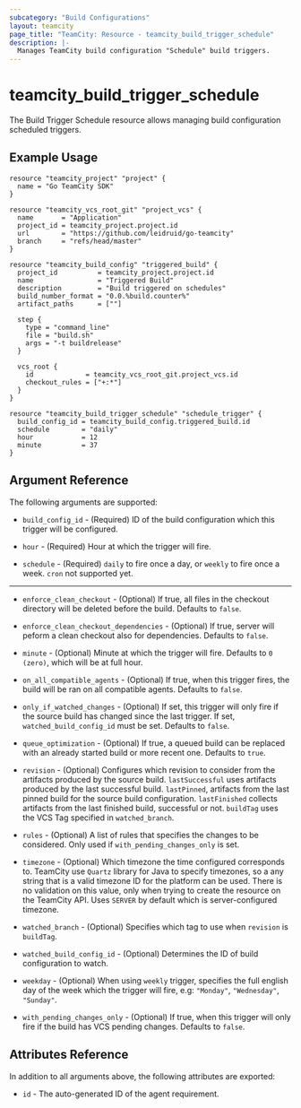 ```yaml
---
subcategory: "Build Configurations"
layout: teamcity
page_title: "TeamCity: Resource - teamcity_build_trigger_schedule"
description: |-
  Manages TeamCity build configuration "Schedule" build triggers.
---
```


# teamcity_build_trigger_schedule

The Build Trigger Schedule resource allows managing build configuration scheduled triggers.

## Example Usage

```hcl
resource "teamcity_project" "project" {
  name = "Go TeamCity SDK"
}

resource "teamcity_vcs_root_git" "project_vcs" {
  name       = "Application"
  project_id = teamcity_project.project.id
  url        = "https://github.com/leidruid/go-teamcity"
  branch     = "refs/head/master"
}

resource "teamcity_build_config" "triggered_build" {
  project_id          = teamcity_project.project.id
  name                = "Triggered Build"
  description         = "Build triggered on schedules"
  build_number_format = "0.0.%build.counter%"
  artifact_paths      = [""]

  step {
    type = "command_line"
    file = "build.sh"
    args = "-t buildrelease"
  }

  vcs_root {
    id             = teamcity_vcs_root_git.project_vcs.id
    checkout_rules = ["+:*"]
  }
}

resource "teamcity_build_trigger_schedule" "schedule_trigger" {
  build_config_id = teamcity_build_config.triggered_build.id
  schedule        = "daily"
  hour            = 12
  minute          = 37
}
```

## Argument Reference

The following arguments are supported:

* `build_config_id` - (Required) ID of the build configuration which this trigger will be configured.

* `hour` - (Required) Hour at which the trigger will fire.

* `schedule` - (Required) `daily` to fire once a day, or `weekly` to fire once a week. `cron` not supported yet.

---

* `enforce_clean_checkout` - (Optional) If true, all files in the checkout directory will be deleted before the build. Defaults to `false`.

* `enforce_clean_checkout_dependencies` - (Optional) If true, server will peform a clean checkout also for dependencies. Defaults to `false`.

* `minute` - (Optional) Minute at which the trigger will fire. Defaults to `0 (zero)`, which will be at full hour.

* `on_all_compatible_agents` - (Optional) If true, when this trigger fires, the build will be ran on all compatible agents. Defaults to `false`.

* `only_if_watched_changes` - (Optional) If set, this trigger will only fire if the source build has changed since the last trigger. If set, `watched_build_config_id` must be set. Defaults to `false`.

* `queue_optimization` - (Optional) If true, a queued build can be replaced with an already started build or more recent one. Defaults to `true`.

* `revision` - (Optional) Configures which revision to consider from the artifacts produced by the source build. `lastSuccessful` uses artifacts produced by the last successful build. `lastPinned`, artifacts from the last pinned build for the source build configuration. `lastFinished` collects artifacts from the last finished build, successful or not. `buildTag` uses the VCS Tag specified in `watched_branch`.

* `rules` - (Optional) A list of rules that specifies the changes to be considered. Only used if `with_pending_changes_only` is set.

* `timezone` - (Optional) Which timezone the time configured corresponds to. TeamCity use `Quartz` library for Java to specify timezones, so a any string that is a valid timezone ID for the platform can be used. There is no validation on this value, only when trying to create the resource on the TeamCity API. Uses `SERVER` by default which is server-configured timezone.

* `watched_branch` - (Optional) Specifies which tag to use when `revision` is `buildTag`.

* `watched_build_config_id` - (Optional) Determines the ID of build configuration to watch.

* `weekday` - (Optional) When using `weekly`  trigger, specifies the full english day of the week which the trigger will fire, e.g: `"Monday"`, `"Wednesday"`, `"Sunday"`.

* `with_pending_changes_only` - (Optional) If true, when this trigger will only fire if the build has VCS pending changes. Defaults to `false`.

## Attributes Reference

In addition to all arguments above, the following attributes are exported:

* `id` - The auto-generated ID of the agent requirement.
